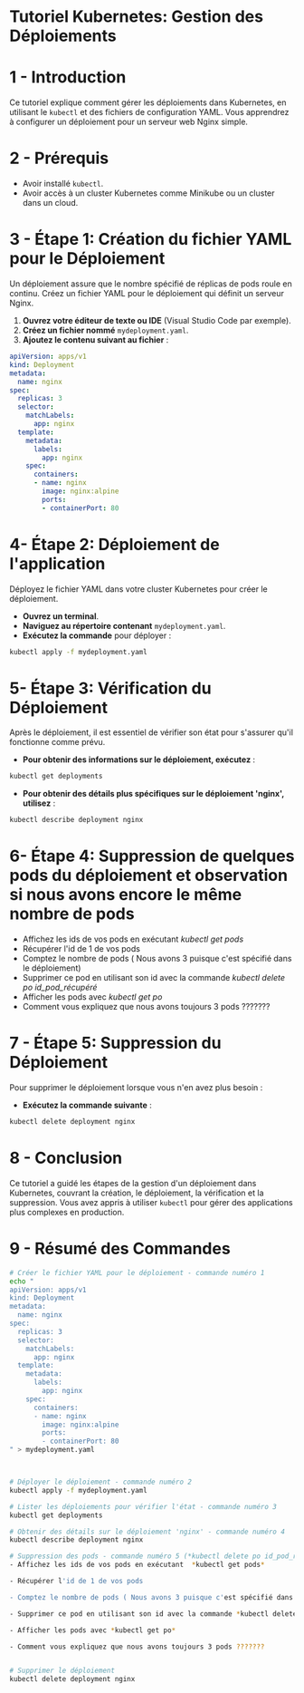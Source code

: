 # Tutoriel Kubernetes: Gestion des Déploiements

# 1 - Introduction

Ce tutoriel explique comment gérer les déploiements dans Kubernetes, en utilisant le `kubectl` et des fichiers de configuration YAML. Vous apprendrez à configurer un déploiement pour un serveur web Nginx simple.

# 2 - Prérequis

- Avoir installé `kubectl`.
- Avoir accès à un cluster Kubernetes comme Minikube ou un cluster dans un cloud.

# 3 - Étape 1: Création du fichier YAML pour le Déploiement

Un déploiement assure que le nombre spécifié de réplicas de pods roule en continu. Créez un fichier YAML pour le déploiement qui définit un serveur Nginx.

1. **Ouvrez votre éditeur de texte ou IDE** (Visual Studio Code par exemple).
2. **Créez un fichier nommé** `mydeployment.yaml`.
3. **Ajoutez le contenu suivant au fichier** :

```yaml
apiVersion: apps/v1
kind: Deployment
metadata:
  name: nginx
spec:
  replicas: 3
  selector:
    matchLabels:
      app: nginx
  template:
    metadata:
      labels:
        app: nginx
    spec:
      containers:
      - name: nginx
        image: nginx:alpine
        ports:
        - containerPort: 80
```

# 4- Étape 2: Déploiement de l'application

Déployez le fichier YAML dans votre cluster Kubernetes pour créer le déploiement.

- **Ouvrez un terminal**.
- **Naviguez au répertoire contenant** `mydeployment.yaml`.
- **Exécutez la commande** pour déployer :

```bash
kubectl apply -f mydeployment.yaml
```

# 5- Étape 3: Vérification du Déploiement

Après le déploiement, il est essentiel de vérifier son état pour s'assurer qu'il fonctionne comme prévu.

- **Pour obtenir des informations sur le déploiement, exécutez** :

```bash
kubectl get deployments
```


- **Pour obtenir des détails plus spécifiques sur le déploiement 'nginx', utilisez** :

```bash
kubectl describe deployment nginx
```



# 6- Étape 4: Suppression de quelques pods du déploiement et observation si nous avons encore le même nombre de pods

- Affichez les ids de vos pods en exécutant  *kubectl get pods*
- Récupérer l'id de 1 de vos pods
- Comptez le nombre de pods ( Nous avons 3 puisque c'est spécifié dans le déploiement)
- Supprimer ce pod en utilisant son id avec la commande *kubectl delete po id_pod_récupéré*
- Afficher les pods avec *kubectl get po*
- Comment vous expliquez que nous avons toujours 3 pods ???????



# 7 - Étape 5: Suppression du Déploiement

Pour supprimer le déploiement lorsque vous n'en avez plus besoin :

- **Exécutez la commande suivante** :

```bash
kubectl delete deployment nginx
```

# 8 - Conclusion

Ce tutoriel a guidé les étapes de la gestion d'un déploiement dans Kubernetes, couvrant la création, le déploiement, la vérification et la suppression. Vous avez appris à utiliser `kubectl` pour gérer des applications plus complexes en production.

# 9 - Résumé des Commandes

```bash
# Créer le fichier YAML pour le déploiement - commande numéro 1
echo "
apiVersion: apps/v1
kind: Deployment
metadata:
  name: nginx
spec:
  replicas: 3
  selector:
    matchLabels:
      app: nginx
  template:
    metadata:
      labels:
        app: nginx
    spec:
      containers:
      - name: nginx
        image: nginx:alpine
        ports:
        - containerPort: 80
" > mydeployment.yaml



# Déployer le déploiement - commande numéro 2
kubectl apply -f mydeployment.yaml

# Lister les déploiements pour vérifier l'état - commande numéro 3
kubectl get deployments

# Obtenir des détails sur le déploiement 'nginx' - commande numéro 4
kubectl describe deployment nginx

# Suppression des pods - commande numéro 5 (*kubectl delete po id_pod_récupéré*)
- Affichez les ids de vos pods en exécutant  *kubectl get pods*

- Récupérer l'id de 1 de vos pods

- Comptez le nombre de pods ( Nous avons 3 puisque c'est spécifié dans le déploiement)

- Supprimer ce pod en utilisant son id avec la commande *kubectl delete po id_pod_récupéré*

- Afficher les pods avec *kubectl get po*

- Comment vous expliquez que nous avons toujours 3 pods ???????


# Supprimer le déploiement
kubectl delete deployment nginx
```
